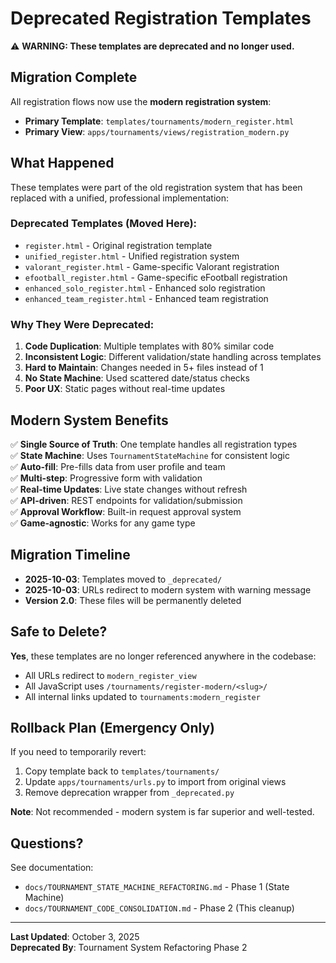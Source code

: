 # Deprecated Registration Templates

⚠️ **WARNING: These templates are deprecated and no longer used.**

## Migration Complete

All registration flows now use the **modern registration system**:
- **Primary Template**: `templates/tournaments/modern_register.html`
- **Primary View**: `apps/tournaments/views/registration_modern.py`

## What Happened

These templates were part of the old registration system that has been replaced with a unified, professional implementation:

### Deprecated Templates (Moved Here):
- `register.html` - Original registration template
- `unified_register.html` - Unified registration system
- `valorant_register.html` - Game-specific Valorant registration
- `efootball_register.html` - Game-specific eFootball registration
- `enhanced_solo_register.html` - Enhanced solo registration
- `enhanced_team_register.html` - Enhanced team registration

### Why They Were Deprecated:
1. **Code Duplication**: Multiple templates with 80% similar code
2. **Inconsistent Logic**: Different validation/state handling across templates
3. **Hard to Maintain**: Changes needed in 5+ files instead of 1
4. **No State Machine**: Used scattered date/status checks
5. **Poor UX**: Static pages without real-time updates

## Modern System Benefits

✅ **Single Source of Truth**: One template handles all registration types  
✅ **State Machine**: Uses `TournamentStateMachine` for consistent logic  
✅ **Auto-fill**: Pre-fills data from user profile and team  
✅ **Multi-step**: Progressive form with validation  
✅ **Real-time Updates**: Live state changes without refresh  
✅ **API-driven**: REST endpoints for validation/submission  
✅ **Approval Workflow**: Built-in request approval system  
✅ **Game-agnostic**: Works for any game type  

## Migration Timeline

- **2025-10-03**: Templates moved to `_deprecated/`
- **2025-10-03**: URLs redirect to modern system with warning message
- **Version 2.0**: These files will be permanently deleted

## Safe to Delete?

**Yes**, these templates are no longer referenced anywhere in the codebase:
- All URLs redirect to `modern_register_view`
- All JavaScript uses `/tournaments/register-modern/<slug>/`
- All internal links updated to `tournaments:modern_register`

## Rollback Plan (Emergency Only)

If you need to temporarily revert:

1. Copy template back to `templates/tournaments/`
2. Update `apps/tournaments/urls.py` to import from original views
3. Remove deprecation wrapper from `_deprecated.py`

**Note**: Not recommended - modern system is far superior and well-tested.

## Questions?

See documentation:
- `docs/TOURNAMENT_STATE_MACHINE_REFACTORING.md` - Phase 1 (State Machine)
- `docs/TOURNAMENT_CODE_CONSOLIDATION.md` - Phase 2 (This cleanup)

---

**Last Updated**: October 3, 2025  
**Deprecated By**: Tournament System Refactoring Phase 2
